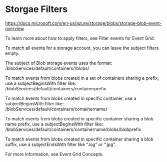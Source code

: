# Storgae Filters


https://docs.microsoft.com/en-us/azure/storage/blobs/storage-blob-event-overview


To learn more about how to apply filters, see Filter events for Event Grid.

To match all events for a storage account, you can leave the subject filters empty.

The subject of Blob storage events uses the format:
/blobServices/default/containers//blobs/

To match events from blobs created in a set of containers sharing a prefix, use a subjectBeginsWith filter like:
/blobServices/default/containers/containerprefix

To match events from blobs created in specific container, use a subjectBeginsWith filter like:
/blobServices/default/containers/containername/

To match events from blobs created in specific container sharing a blob name prefix, use a subjectBeginsWith filter like:
/blobServices/default/containers/containername/blobs/blobprefix

To match events from blobs created in specific container sharing a blob suffix, use a subjectEndsWith filter like “.log” or “.jpg”.

For more information, see Event Grid Concepts.



